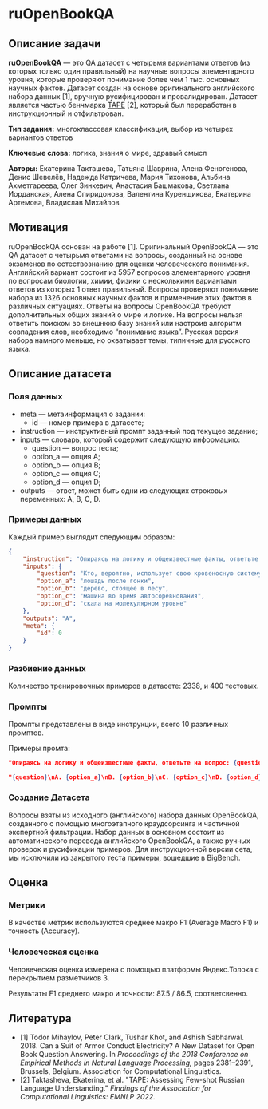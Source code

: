# ruOpenBookQA

## Описание задачи

**ruOpenBookQA** — это QA датасет с четырьмя вариантами ответов (из которых только один правильный) на научные вопросы элементарного уровня, которые проверяют понимание более чем 1 тыс. основных научных фактов. Датасет создан на основе оригинального английского набора данных [1], вручную русифицирован и провалидирован. Датасет является частью бенчмарка [TAPE](https://tape-benchmark.com/) [2], который был переработан в инструкционный и отфильтрован.

**Тип задания:**  многоклассовая классификация, выбор из четырех вариантов ответов

**Ключевые слова:** логика, знания о мире, здравый смысл

**Авторы:** Екатерина Такташева, Татьяна Шаврина, Алена Феногенова, Денис Шевелёв, Надежда Катричева, Мария Тихонова,  Альбина Ахметгареева, Олег Зинкевич, Анастасия Башмакова, Светлана Иорданская, Алена Спиридонова, Валентина Куренщикова, Екатерина Артемова, Владислав Михайлов

## Мотивация

ruOpenBookQA основан на работе [1]. Оригинальный OpenBookQA — это QA датасет с четырьмя ответами на вопросы, созданный на основе экзаменов по естествознанию для оценки человеческого понимания. Английский вариант состоит из 5957 вопросов элементарного уровня по вопросам биологии, химии, физики с несколькими вариантами ответов из которых 1 ответ правильный. Вопросы проверяют понимание набора из 1326 основных научных фактов и применение этих фактов в различных ситуациях. Ответы на вопросы OpenBookQA требуют дополнительных общих знаний о мире и логике. На вопросы нельзя ответить поиском во внешнюю базу знаний или настроив алгоритм совпадения слов, необходимо “понимание языка”. Русская версия набора намного меньше, но охватывает темы, типичные для русского языка.

## Описание датасета

### Поля данных

- meta — метаинформация о задании:
    - id — номер примера в датасете;
- instruction — инструктивный промпт заданный под текущее задание;
- inputs — словарь, который содержит следующую информацию:
    - question — вопрос теста;
    - option_a — опция A;
    - option_b — опция B;
    - option_c — опция C;
    - option_d — опция D;
- outputs — ответ, может быть одни из следующих строковых переменных: A, B, C, D.

### Примеры данных

Каждый пример выглядит следующим образом:

```json
{
    "instruction": "Опираясь на логику и общеизвестные факты, ответьте на вопрос: {question}\nA. {option_a}\nB. {option_b}\nC. {option_c}\nD. {option_d}\nВ качестве ответа запишите только букву верного варианта: A, B, C или D без дополнительных объяснений.\nОтвет:",
    "inputs": {
        "question": "Кто, вероятно, использует свою кровеносную систему?",
        "option_a": "лошадь после гонки",
        "option_b": "дерево, стоящее в лесу",
        "option_c": "машина во время автосоревнования",
        "option_d": "скала на молекулярном уровне"
    },
    "outputs": "A",
    "meta": {
        "id": 0
    }
}
```

### Разбиение данных

Количество тренировочных примеров в датасете: 2338, и 400 тестовых.

### Промпты

Промпты представлены в виде инструкции, всего 10 различных промптов.

Примеры промта:

```json
"Опираясь на логику и общеизвестные факты, ответьте на вопрос: {question}\nA. {option_a}\nB. {option_b}\nC. {option_c}\nD. {option_d}\nВ качестве ответа запишите только букву верного варианта: A, B, C или D без дополнительных объяснений.\nОтвет:"
```

```json
"{question}\nA. {option_a}\nB. {option_b}\nC. {option_c}\nD. {option_d}\n Отвечая на вопрос, запишите только букву верного варианта: A, B, C или D.\nОтвет:"
```

### Создание Датасета

Вопросы взяты из исходного (английского) набора данных OpenBookQA, созданного с помощью многоэтапного краудсорсинга и частичной экспертной фильтрации. Набор данных в основном состоит из автоматического перевода английского OpenBookQA, а также ручных проверок и русификации примеров. Для инструкционной версии сета,  мы исключили из закрытого теста примеры, вошедшие в BigBench.

## Оценка

### Метрики

В качестве метрик используются среднее макро F1 (Average Macro F1) и точность (Accuracy).

### Человеческая оценка

Человеческая оценка измерена с помощью платформы Яндекс.Толока с перекрытием разметчиков 3.

Результаты F1 среднего макро и точности: 87.5 / 86.5, соответсвенно.

## Литература

- [1] Todor Mihaylov, Peter Clark, Tushar Khot, and Ashish Sabharwal. 2018. Can a Suit of Armor Conduct Electricity? A New Dataset for Open Book Question Answering. In *Proceedings of the 2018 Conference on Empirical Methods in Natural Language Processing,* pages 2381–2391, Brussels, Belgium. Association for Computational Linguistics.
- [2] Taktasheva, Ekaterina, et al. "TAPE: Assessing Few-shot Russian Language Understanding." *Findings of the Association for Computational Linguistics: EMNLP 2022.*

